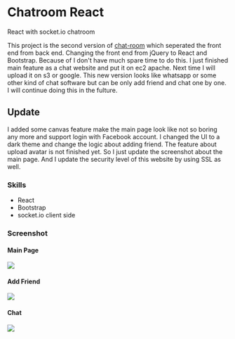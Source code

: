 # Chatroom React
React with socket.io chatroom

This project is the second version of [chat-room](https://github.com/BobbyLiu66/white-board) which seperated the front end from back end. Changing the front end from jQuery to React and Bootstrap. Because of I don't have much spare time to do this. I just finished main feature as a chat website and put it on ec2 apache. Next time I will upload it on s3 or google. This new version looks like whatsapp or some other kind of chat software but can be only add friend and chat one by one. I will continue doing this in the fulture.

## Update
I added some canvas feature make the main page look like not so boring any more and support login with Facebook account.
I changed the UI to a dark theme and change the logic about adding friend. The feature about upload avatar is not finished yet. So I just update the screenshot about the main page.
And I update the security level of this website by using SSL as well.

### Skills
* React
* Bootstrap
* socket.io client side

### Screenshot 
#### Main Page
![](https://storage.googleapis.com/chatroom.geekliubo.com/github/main.gif)
#### Add Friend
![](https://storage.googleapis.com/chatroom.geekliubo.com/github/add-friend-react.gif)
#### Chat
![](https://storage.googleapis.com/chatroom.geekliubo.com/github/chat-react.gif)

